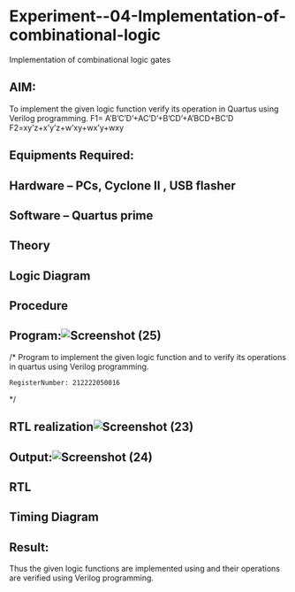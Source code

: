 # Experiment--04-Implementation-of-combinational-logic
Implementation of combinational logic gates
 
## AIM:
To implement the given logic function verify its operation in Quartus using Verilog programming.
 F1= A’B’C’D’+AC’D’+B’CD’+A’BCD+BC’D
F2=xy’z+x’y’z+w’xy+wx’y+wxy
 
 
 
## Equipments Required:
## Hardware – PCs, Cyclone II , USB flasher
## Software – Quartus prime


## Theory
 

## Logic Diagram
## Procedure
## Program:![Screenshot (25)](https://user-images.githubusercontent.com/123146156/233820249-5a0324ee-a705-443e-a3bf-1b1ff466b9d0.png)

/*
Program to implement the given logic function and to verify its operations in quartus using Verilog programming.
```Developed by: Hariharan.S
RegisterNumber: 212222050016
``` 
*/
## RTL realization![Screenshot (23)](https://user-images.githubusercontent.com/123146156/233820271-05334ecc-948d-44f7-9413-e5feb9f52f99.png)


## Output:![Screenshot (24)](https://user-images.githubusercontent.com/123146156/233820257-c9e810ae-1642-4e4d-bf1d-243b7671ac66.png)

## RTL
## Timing Diagram
## Result:
Thus the given logic functions are implemented using  and their operations are verified using Verilog programming.
